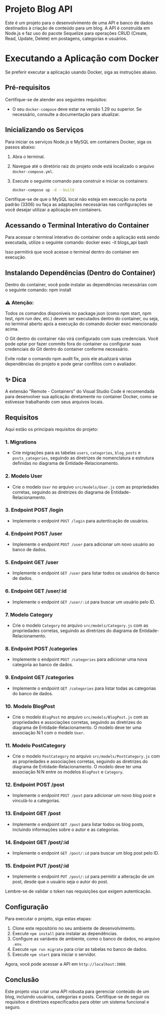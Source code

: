 # Projeto Blog API

Este é um projeto para o desenvolvimento de uma API e banco de dados destinados à criação de conteúdo para um blog. A API é construída em Node.js e faz uso do pacote Sequelize para operações CRUD (Create, Read, Update, Delete) em postagens, categorias e usuários.

# Executando a Aplicação com Docker

Se preferir executar a aplicação usando Docker, siga as instruções abaixo.

## Pré-requisitos

Certifique-se de atender aos seguintes requisitos:

- O seu `docker-compose` deve estar na versão 1.29 ou superior. Se necessário, consulte a documentação para atualizar.

## Inicializando os Serviços

Para iniciar os serviços Node.js e MySQL em containers Docker, siga os passos abaixo:

1. Abra o terminal.

2. Navegue até o diretório raiz do projeto onde está localizado o arquivo `docker-compose.yml`.

3. Execute o seguinte comando para construir e iniciar os containers:

   ```bash
   docker-compose up -d --build
   
Certifique-se de que o MySQL local não esteja em execução na porta padrão (3306) ou faça as adaptações necessárias nas configurações se você desejar utilizar a aplicação em containers.

## Acessando o Terminal Interativo do Container
Para acessar o terminal interativo do container onde a aplicação está sendo executada, utilize o seguinte comando:
docker exec -it blogs_api bash

Isso permitirá que você acesse o terminal dentro do container em execução.

## Instalando Dependências (Dentro do Container)
Dentro do container, você pode instalar as dependências necessárias com o seguinte comando:
npm install

### ⚠️ Atenção:

Todos os comandos disponíveis no package.json (como npm start, npm test, npm run dev, etc.) devem ser executados dentro do container, ou seja, no terminal aberto após a execução do comando docker exec mencionado acima.

O Git dentro do container não virá configurado com suas credenciais. Você pode optar por fazer commits fora do container ou configurar suas credenciais do Git dentro do container conforme necessário.

Evite rodar o comando npm audit fix, pois ele atualizará várias dependências do projeto e pode gerar conflitos com o avaliador.

## ✨ Dica
A extensão "Remote - Containers" do Visual Studio Code é recomendada para desenvolver sua aplicação diretamente no container Docker, como se estivesse trabalhando com seus arquivos locais.

## Requisitos

Aqui estão os principais requisitos do projeto:

### 1. Migrations

- Crie migrações para as tabelas `users`, `categories`, `blog_posts` e `posts_categories`, seguindo as diretrizes de nomenclatura e estrutura definidas no diagrama de Entidade-Relacionamento.

### 2. Modelo User

- Crie o modelo `User` no arquivo `src/models/User.js` com as propriedades corretas, seguindo as diretrizes do diagrama de Entidade-Relacionamento.

### 3. Endpoint POST /login

- Implemente o endpoint `POST /login` para autenticação de usuários.

### 4. Endpoint POST /user

- Implemente o endpoint `POST /user` para adicionar um novo usuário ao banco de dados.

### 5. Endpoint GET /user

- Implemente o endpoint `GET /user` para listar todos os usuários do banco de dados.

### 6. Endpoint GET /user/:id

- Implemente o endpoint `GET /user/:id` para buscar um usuário pelo ID.

### 7. Modelo Category

- Crie o modelo `Category` no arquivo `src/models/Category.js` com as propriedades corretas, seguindo as diretrizes do diagrama de Entidade-Relacionamento.

### 8. Endpoint POST /categories

- Implemente o endpoint `POST /categories` para adicionar uma nova categoria ao banco de dados.

### 9. Endpoint GET /categories

- Implemente o endpoint `GET /categories` para listar todas as categorias do banco de dados.

### 10. Modelo BlogPost

- Crie o modelo `BlogPost` no arquivo `src/models/BlogPost.js` com as propriedades e associações corretas, seguindo as diretrizes do diagrama de Entidade-Relacionamento. O modelo deve ter uma associação N:1 com o modelo `User`.

### 11. Modelo PostCategory

- Crie o modelo `PostCategory` no arquivo `src/models/PostCategory.js` com as propriedades e associações corretas, seguindo as diretrizes do diagrama de Entidade-Relacionamento. O modelo deve ter uma associação N:N entre os modelos `BlogPost` e `Category`.

### 12. Endpoint POST /post

- Implemente o endpoint `POST /post` para adicionar um novo blog post e vinculá-lo a categorias.

### 13. Endpoint GET /post

- Implemente o endpoint `GET /post` para listar todos os blog posts, incluindo informações sobre o autor e as categorias.

### 14. Endpoint GET /post/:id

- Implemente o endpoint `GET /post/:id` para buscar um blog post pelo ID.

### 15. Endpoint PUT /post/:id

- Implemente o endpoint `PUT /post/:id` para permitir a alteração de um post, desde que o usuário seja o autor do post.

Lembre-se de validar o token nas requisições que exigem autenticação.

## Configuração

Para executar o projeto, siga estas etapas:

1. Clone este repositório no seu ambiente de desenvolvimento.
2. Execute `npm install` para instalar as dependências.
3. Configure as variáveis de ambiente, como o banco de dados, no arquivo `.env`.
4. Execute `npm run migrate` para criar as tabelas no banco de dados.
5. Execute `npm start` para iniciar o servidor.

Agora, você pode acessar a API em `http://localhost:3000`.

## Conclusão

Este projeto visa criar uma API robusta para gerenciar conteúdo de um blog, incluindo usuários, categorias e posts. Certifique-se de seguir os requisitos e diretrizes especificados para obter um sistema funcional e seguro.
